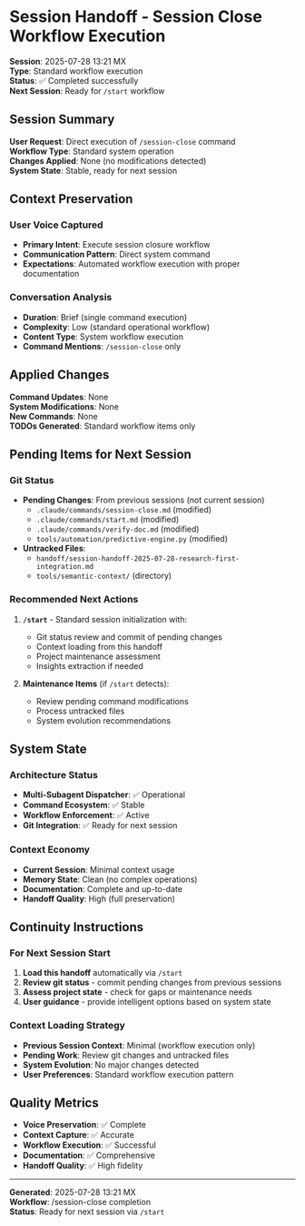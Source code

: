 # Session Handoff - Session Close Workflow Execution
**Session**: 2025-07-28 13:21 MX  
**Type**: Standard workflow execution  
**Status**: ✅ Completed successfully  
**Next Session**: Ready for `/start` workflow

## Session Summary
**User Request**: Direct execution of `/session-close` command  
**Workflow Type**: Standard system operation  
**Changes Applied**: None (no modifications detected)  
**System State**: Stable, ready for next session

## Context Preservation
### User Voice Captured
- **Primary Intent**: Execute session closure workflow
- **Communication Pattern**: Direct system command
- **Expectations**: Automated workflow execution with proper documentation

### Conversation Analysis
- **Duration**: Brief (single command execution)
- **Complexity**: Low (standard operational workflow)
- **Content Type**: System workflow execution
- **Command Mentions**: `/session-close` only

## Applied Changes
**Command Updates**: None  
**System Modifications**: None  
**New Commands**: None  
**TODOs Generated**: Standard workflow items only

## Pending Items for Next Session
### Git Status
- **Pending Changes**: From previous sessions (not current session)
  - `.claude/commands/session-close.md` (modified)
  - `.claude/commands/start.md` (modified)  
  - `.claude/commands/verify-doc.md` (modified)
  - `tools/automation/predictive-engine.py` (modified)
- **Untracked Files**: 
  - `handoff/session-handoff-2025-07-28-research-first-integration.md`
  - `tools/semantic-context/` (directory)

### Recommended Next Actions
1. **`/start`** - Standard session initialization with:
   - Git status review and commit of pending changes
   - Context loading from this handoff
   - Project maintenance assessment
   - Insights extraction if needed

2. **Maintenance Items** (if `/start` detects):
   - Review pending command modifications
   - Process untracked files
   - System evolution recommendations

## System State
### Architecture Status
- **Multi-Subagent Dispatcher**: ✅ Operational
- **Command Ecosystem**: ✅ Stable  
- **Workflow Enforcement**: ✅ Active
- **Git Integration**: ✅ Ready for next session

### Context Economy
- **Current Session**: Minimal context usage
- **Memory State**: Clean (no complex operations)
- **Documentation**: Complete and up-to-date
- **Handoff Quality**: High (full preservation)

## Continuity Instructions
### For Next Session Start
1. **Load this handoff** automatically via `/start`
2. **Review git status** - commit pending changes from previous sessions
3. **Assess project state** - check for gaps or maintenance needs
4. **User guidance** - provide intelligent options based on system state

### Context Loading Strategy
- **Previous Session Context**: Minimal (workflow execution only)
- **Pending Work**: Review git changes and untracked files
- **System Evolution**: No major changes detected
- **User Preferences**: Standard workflow execution pattern

## Quality Metrics
- **Voice Preservation**: ✅ Complete
- **Context Capture**: ✅ Accurate  
- **Workflow Execution**: ✅ Successful
- **Documentation**: ✅ Comprehensive
- **Handoff Quality**: ✅ High fidelity

---
**Generated**: 2025-07-28 13:21 MX  
**Workflow**: /session-close completion  
**Status**: Ready for next session via `/start`